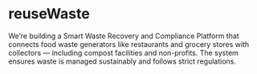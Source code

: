 # reuseWaste
We’re building a Smart Waste Recovery and Compliance Platform that connects food waste generators like restaurants and grocery stores with collectors — including compost facilities and non-profits. The system ensures waste is managed sustainably and follows strict regulations.
